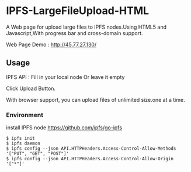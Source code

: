 # IPFS-LargeFileUpload-HTML

A Web page for upload large files to IPFS nodes.Using HTML5 and Javascript,With progress bar and cross-domain support.

Web Page Demo : http://45.77.27.130/

## Usage

IPFS API   :    Fill in your local node Or leave it empty

Click Upload Button.

With browser support, you can upload files of unlimited size.one at a time.

### Environment 

install   IPFS node   https://github.com/ipfs/go-ipfs

```
$ ipfs init
$ ipfs daemon
$ ipfs config --json API.HTTPHeaders.Access-Control-Allow-Methods '["PUT", "GET", "POST"]'
$ ipfs config --json API.HTTPHeaders.Access-Control-Allow-Origin '["*"]'



```



